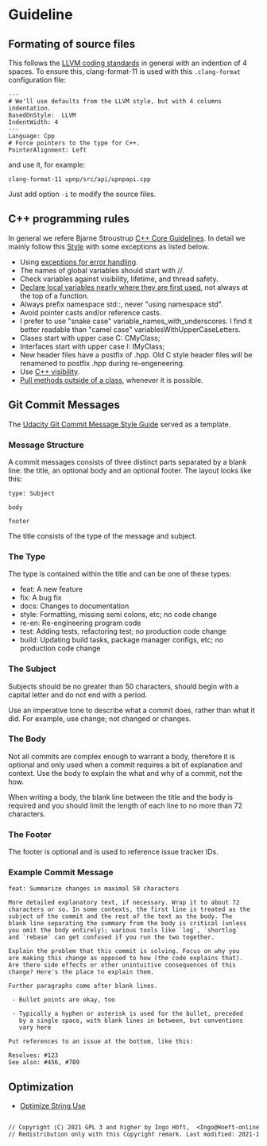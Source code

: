 # Guideline
## Formating of source files
This follows the [LLVM coding standards](https://llvm.org/docs/CodingStandards.html) in general with an indention of 4 spaces. To ensure this, clang-format-11 is used with this `.clang-format` configuration file:

    ---
    # We'll use defaults from the LLVM style, but with 4 columns indentation.
    BasedOnStyle:  LLVM
    IndentWidth: 4
    ---
    Language: Cpp
    # Force pointers to the type for C++.
    PointerAlignment: Left

and use it, for example:

    clang-format-11 upnp/src/api/upnpapi.cpp

Just add option `-i` to modify the source files.

## C++ programming rules
In general we refere Bjarne Stroustrup [C++ Core Guidelines](https://isocpp.github.io/CppCoreGuidelines/CppCoreGuidelines). In detail we mainly follow this [Style](https://lefticus.gitbooks.io/cpp-best-practices/content/03-Style.html) with some exceptions as listed below.

- Using [exceptions for error handling](https://www.acodersjourney.com/top-15-c-exception-handling-mistakes-avoid/).
- The names of global variables should start with //.
- Check variables against visibility, lifetime, and thread safety.
- [Declare local variables nearly where they are first used](https://isocpp.org/wiki/faq/coding-standards#declare-near-first-use), not always at the top of a function.
- Always prefix namespace std::, never "using namespace std".
- Avoid pointer casts and/or reference casts.
- I prefer to use "snake case" variable_names_with_underscores. I find it better readable than "camel case" variablesWithUpperCaseLetters.
- Clases start with upper case C: CMyClass;
- Interfaces start with upper case I: IMyClass;
- New header files have a postfix of .hpp. Old C style header files will be renamened to postfix .hpp during re-engeneering.
- Use [C++ visibility](https://stackoverflow.com/q/69890807/5014688).
- [Pull methods outside of a class](https://www.fluentcpp.com/2017/06/20/interface-principle-cpp/), whenever it is possible.

## Git Commit Messages
The [Udacity Git Commit Message Style Guide](https://udacity.github.io/git-styleguide/) served as a template.

### Message Structure
A commit messages consists of three distinct parts separated by a blank line: the title, an optional body and an optional footer. The layout looks like this:

    type: Subject

    body

    footer

The title consists of the type of the message and subject.

### The Type
The type is contained within the title and can be one of these types:

- feat: A new feature
- fix: A bug fix
- docs: Changes to documentation
- style: Formatting, missing semi colons, etc; no code change
- re-en: Re-engineering program code
- test: Adding tests, refactoring test; no production code change
- build: Updating build tasks, package manager configs, etc; no production code change

### The Subject
Subjects should be no greater than 50 characters, should begin with a capital letter and do not end with a period.

Use an imperative tone to describe what a commit does, rather than what it did. For example, use change; not changed or changes.

### The Body
Not all commits are complex enough to warrant a body, therefore it is optional and only used when a commit requires a bit of explanation and context. Use the body to explain the what and why of a commit, not the how.

When writing a body, the blank line between the title and the body is required and you should limit the length of each line to no more than 72 characters.

### The Footer
The footer is optional and is used to reference issue tracker IDs.

### Example Commit Message
    feat: Summarize changes in maximal 50 characters

    More detailed explanatory text, if necessary. Wrap it to about 72
    characters or so. In some contexts, the first line is treated as the
    subject of the commit and the rest of the text as the body. The
    blank line separating the summary from the body is critical (unless
    you omit the body entirely); various tools like `log`, `shortlog`
    and `rebase` can get confused if you run the two together.

    Explain the problem that this commit is solving. Focus on why you
    are making this change as opposed to how (the code explains that).
    Are there side effects or other unintuitive consequences of this
    change? Here's the place to explain them.

    Further paragraphs come after blank lines.

     - Bullet points are okay, too

     - Typically a hyphen or asterisk is used for the bullet, preceded
       by a single space, with blank lines in between, but conventions
       vary here

    Put references to an issue at the bottom, like this:

    Resolves: #123
    See also: #456, #789

## Optimization
- [Optimize String Use](https://www.oreilly.com/library/view/optimized-c/9781491922057/ch04.html)

<pre><sup>
// Copyright (C) 2021 GPL 3 and higher by Ingo Höft,  &#60;Ingo&#64;Hoeft-online.de&#62;
// Redistribution only with this Copyright remark. Last modified: 2021-11-16
</sup></sup>
